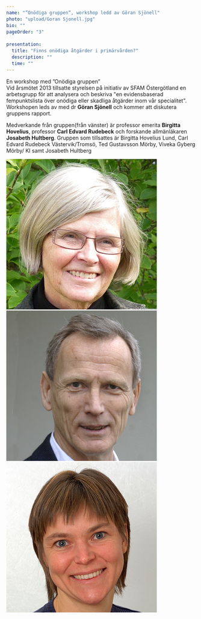```yaml
---
name: "”Onödiga gruppen”, workshop ledd av Göran Sjönell"
photo: "upload/Goran Sjonell.jpg" 
bio: "" 
pageOrder: "3"

presentation:
  title: "Finns onödiga åtgärder i primärvården?"
  description: ""
  time: ""
---
```

En workshop med ”Onödiga gruppen”<br>
Vid årsmötet 2013 tillsatte styrelsen på initiativ av SFAM Östergötland en arbetsgrupp för att analysera och beskriva "en evidensbaserad fempunktslista över onödiga eller skadliga åtgärder inom vår specialitet". Workshopen leds av med dr **Göran Sjönell** och kommer att diskutera gruppens rapport. 

Medverkande från gruppen(från vänster) är professor emerita **Birgitta Hovelius**, professor **Carl Edvard Rudebeck** och forskande allmänläkaren **Josabeth Hultberg**. Gruppen som tillsattes är Birgitta Hovelius Lund, Carl Edvard Rudebeck Västervik/Tromsö, Ted Gustavsson Mörby, Viveka Gyberg Mörby/ KI samt Josabeth Hultberg 

<img class="photo" src="upload/Birgitta Hovelius.jpg"><img class="photo" src="upload/Carl Edvard Rudebeck.jpg"><img class="photo" src="upload/Josabeth Hultberg.jpg">


